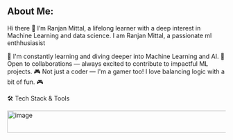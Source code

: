 ## About Me:

Hi there 👋 I’m Ranjan Mittal, a lifelong learner with a deep interest in Machine Learning and data science.
I am Ranjan Mittal, a passionate ml enthhusiasist

🌱 I'm constantly learning and diving deeper into Machine Learning and AI.
👯 Open to collaborations — always excited to contribute to impactful ML projects.
🎮 Not just a coder — I'm a gamer too! I love balancing logic with a bit of fun. 🎮




🛠️ Tech Stack & Tools




<img width="584" height="51" alt="image" src="https://github.com/user-attachments/assets/83d4fb98-86a3-458d-bc43-4d178827f1db" />







<!--
**Ranjan113/Ranjan113** is a ✨ _special_ ✨ repository because its `README.md` (this file) appears on your GitHub profile.

Here are some ideas to get you started:

- 🔭 I’m currently working on ...
- 🌱 I’m currently learning ...
- 👯 I’m looking to collaborate on ...
- 🤔 I’m looking for help with ...
- 💬 Ask me about ...
- 📫 How to reach me: ...
- 😄 Pronouns: ...
- ⚡ Fun fact: ...
-->


